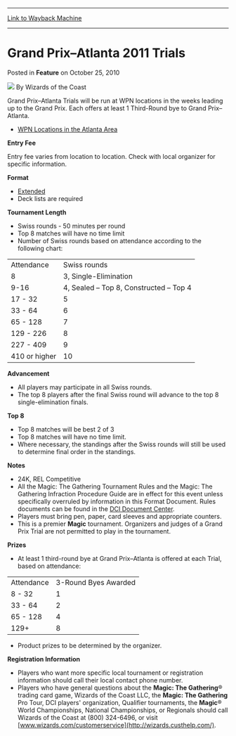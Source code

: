 
---
[Link to Wayback Machine](https://web.archive.org/web/20220526013305/https://magic.wizards.com/en/articles/archive/feature/grand-prix%E2%80%93atlanta-2011-trials-2010-10-25)

[_metadata_:author]:- "Wizards of the Coast"
[_metadata_:description]:- "Grand Prix–Atlanta Trials will be run at WPN locations in the weeks leading up to the Grand Prix. Each offers at least 1 Third-Round bye to Grand Prix–Atlanta.WPN Locations in the Atlanta Area Entry Fee Entry fee varies from location to location."
[_metadata_:generator]:- "Drupal 7 (http://drupal.org)"
[_metadata_:node]:- "728086"
[_metadata_:publish_date]:- "2010-10-25"
[_metadata_:source]:- "div-main-content"
[_metadata_:title]:- "Grand Prix–Atlanta 2011 Trials"
[_metadata_:wayback_capture_timestamp]:- "2022-05-26 01:33:05"
[_metadata_:wayback_raw_url]:- "https://web.archive.org/web/20220526013305id_/https://magic.wizards.com/en/articles/archive/feature/grand-prix%E2%80%93atlanta-2011-trials-2010-10-25"
[_metadata_:wayback_url]:- "https://magic.wizards.com/en/articles/archive/feature/grand-prix%E2%80%93atlanta-2011-trials-2010-10-25"
---


Grand Prix–Atlanta 2011 Trials
==============================



 Posted in **Feature**
 on October 25, 2010 






![](https://media.magic.wizards.com/styles/auth_small/public/images/person/wizards_author.jpg)
By Wizards of the Coast











Grand Prix–Atlanta Trials will be run at WPN locations in the weeks leading up to the Grand Prix. Each offers at least 1 Third-Round bye to Grand Prix–Atlanta.

* [WPN Locations in the Atlanta Area](http://ww2.wizards.com/StoreAndEventLocator/Default.aspx?link=true&ReturnParamMapCenter=(33.7489954,%20-84.3879824)&ReturnParamMapZoom=9&ReturnParamMapSearch=atlanta&ReturnParamMode=play&ReturnParamCheckedProducts=Magic%3A%20The%20Gathering%3B&ReturnParamCheckedEvents=1%3A222%2C1%3A224%3B1%3A216%2C1%3A45%2C1%3A57%3B1%3A9%3B1%3A150%2C1%3A151%2C1%3A152%2C1%3A155%2C1%3A156%2C1%3A157%2C1%3A158%2C1%3A159%3B1%3A229%2C1%3A230%3B1%3A133%2C1%3A25%2C1%3A201%2C1%3A197%2C1%3A150%2C1%3A194%2C1%3A198%2C1%3A56%2C1%3A158%2C1%3A199%2C1%3A11%3B&ReturnParamCheckedEventBrands=1%3Ax%3B&ReturnParamTablePage=1&ReturnParamLastDirectionsQuery=null)

**Entry Fee**
  
 Entry fee varies from location to location. Check with local organizer for specific information.

**Format**
  


* [Extended](http://archive.wizards.com/Magic/TCG/Resources.aspx?x=judge/resources/sfrextended)
* Deck lists are required

**Tournament Length**
  


* Swiss rounds - 50 minutes per round
* Top 8 matches will have no time limit
* Number of Swiss rounds based on attendance according to the following chart:   


|  |  |
| --- | --- |
| Attendance | Swiss rounds |
| 8 | 3, Single-Elimination |
| 9-16 | 4, Sealed – Top 8, Constructed – Top 4 |
| 17 - 32 | 5 |
| 33 - 64 | 6 |
| 65 - 128 | 7 |
| 129 - 226 | 8 |
| 227 - 409 | 9 |
| 410 or higher | 10 |

**Advancement**
  


* All players may participate in all Swiss rounds.
* The top 8 players after the final Swiss round will advance to the top 8 single-elimination finals.

**Top 8**
  


* Top 8 matches will be best 2 of 3
* Top 8 matches will have no time limit.
* Where necessary, the standings after the Swiss rounds will still be used to determine final order in the standings.

**Notes**
  


* 24K, REL Competitive
* All the Magic: The Gathering Tournament Rules and the Magic: The Gathering Infraction Procedure Guide are in effect for this event unless specifically overruled by information in this Format Document. Rules documents can be found in the [DCI Document Center](http://archive.wizards.com/Magic/TCG/Events.aspx?x=dci/doccenter/home).
* Players must bring pen, paper, card sleeves and appropriate counters.
* This is a premier **Magic**  tournament. Organizers and judges of a Grand Prix Trial are not permitted to play in the tournament.

**Prizes**
  


* At least 1 third-round bye at Grand Prix–Atlanta is offered at each Trial, based on attendance: 

|  |  |
| --- | --- |
| Attendance | 3-Round Byes Awarded |
| 8 - 32 | 1 |
| 33 - 64 | 2 |
| 65 - 128 | 4 |
| 129+ | 8 |
* Product prizes to be determined by the organizer.

**Registration Information**
  


* Players who want more specific local tournament or registration information should call their local contact phone number.
* Players who have general questions about the **Magic: The Gathering**® trading card game, Wizards of the Coast LLC, the **Magic: The Gathering** Pro Tour, DCI players' organization, Qualifier tournaments, the **Magic**® World Championships, National Championships, or Regionals should call Wizards of the Coast at (800) 324-6496, or visit [www.wizards.com/customerservice](http://wizards.custhelp.com/).






